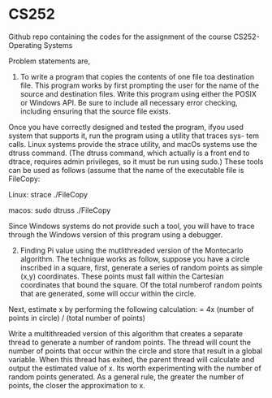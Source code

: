 # CS252
Github repo containing the codes for the assignment of the course CS252-Operating Systems

Problem statements are,
1. To write a program that copies the contents of one file
toa destination file. This program works by first prompting the user for
the name of the source and destination files. Write this program using
either the POSIX or Windows API. Be sure to include all necessary error
checking, including ensuring that the source file exists.

Once you have correctly designed and tested the program, ifyou used
system that supports it, run the program using a utility that traces sys-
tem calls. Linux systems provide the strace utility, and macOs systems
use the dtruss command. (The dtruss command, which actually is a
front end to dtrace, requires admin privileges, so it must be run using
sudo.) These tools can be used as follows (assume that the name of the
executable file is FileCopy:

Linux:
strace ./FileCopy

macos:
sudo dtruss ./FileCopy

Since Windows systems do not provide such a tool, you will have to trace through the Windows version of this program using a debugger.


2. Finding Pi value using the mutlithreaded version of the Montecarlo algorithm. The technique works as follow, suppose you have a circle inscribed in a square, first, generate a series of random points as simple (x,y) coordinates. These points must fall within the Cartesian coordinates that bound the square. Of the total numberof random points that are generated, some will occur within the circle.

Next, estimate x by performing the following calculation:
= 4x (number of points in circle) / (total number of points)

Write a multithreaded version of this algorithm that creates a separate thread to generate a number of random points. The thread will count the number of points that occur within the circle and store that result in a global variable. When this thread has exited, the parent thread will calculate and output the estimated value of x. Its worth experimenting with the number of random points generated. As a general rule, the greater the number of points, the closer the approximation to x.

